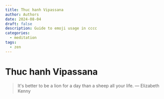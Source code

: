 ```yaml
---
title: Thuc hanh Vipassana
author: Authors
date: 2024-08-04
draft: false
description: Guide to emoji usage in cccc
categories:
  - meditation
tags:
  - zen
---
```


# Thuc hanh Vipassana

> It's better to be a lion for a day than a sheep all your life.
> — Elizabeth Kenny